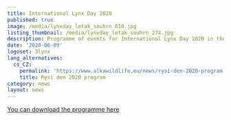 ```yaml
---
title: International Lynx Day 2020
published: true
image: /media/lynxday_letak_souhrn_610.jpg
listing_thumbnail: /media/lynxday_letak_souhrn_274.jpg
description: Programme of events for International Lynx Day 2020 in the Czech Republic
date: '2020-06-09'
logoset: 3lynx
lang_alternatives:
  cs_CZ:
    permalink: 'https://www.alkawildlife.eu/news/rysí-den-2020-program'
    title: Rysí den 2020 program
category: news
layout: news
---
```

[You can download the programme here](https://www.alkawildlife.eu/media/let%C3%A1k%20souhrn%20CR%20na%20web.pdf)
